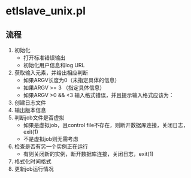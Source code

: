 # etlslave_unix.pl

## 流程

1. 初始化
	* 打开标准错误输出
	* 初始化用户信息和log URL
2. 获取输入元素，并给出相应判断
	* 如果ARGV长度为0（未指定具体的信息）
	* 如果ARGV >= 3 （指定具体信息）
	* 如果ARGV >0 && <3	输入格式错误，并且提示输入格式应该为：
3. 创建日志文件
4. 输出版本信息
5. 判断job文件是否虚拟
	* 如果是虚拟job，且control file不存在，则断开数据库连接，关闭日志，exit(1)
	* 不是虚拟job则无需考虑
6. 检查是否有另一个实例正在运行
	* 有则关闭新的实例，断开数据库连接，关闭日志，exit(1)
7. 格式化时间格式
8. 更新job运行情况

